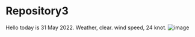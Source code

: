 # Repository3

Hello today is 31 May 2022. Weather, clear.
wind speed, 24 knot.
![image](https://user-images.githubusercontent.com/105403204/171202865-23819bb9-88c6-4746-a2e6-2d9a9242e8f0.png)
